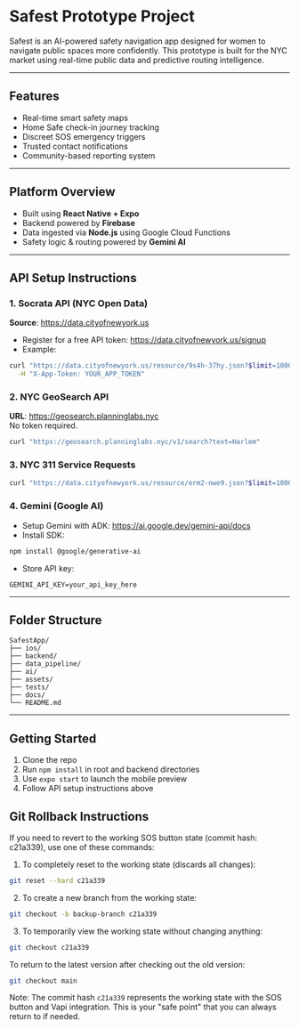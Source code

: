 # Safest Prototype Project

Safest is an AI-powered safety navigation app designed for women to navigate public spaces more confidently. This prototype is built for the NYC market using real-time public data and predictive routing intelligence.

---

## Features

- Real-time smart safety maps
- Home Safe check-in journey tracking
- Discreet SOS emergency triggers
- Trusted contact notifications
- Community-based reporting system

---

## Platform Overview

- Built using **React Native + Expo**
- Backend powered by **Firebase**
- Data ingested via **Node.js** using Google Cloud Functions
- Safety logic & routing powered by **Gemini AI**

---

## API Setup Instructions

### 1. Socrata API (NYC Open Data)
**Source**: https://data.cityofnewyork.us  
- Register for a free API token: https://data.cityofnewyork.us/signup
- Example:
```bash
curl "https://data.cityofnewyork.us/resource/9s4h-37hy.json?$limit=1000&$where=precinct='75'" \
  -H "X-App-Token: YOUR_APP_TOKEN"
```

### 2. NYC GeoSearch API
**URL**: https://geosearch.planninglabs.nyc  
No token required.

```bash
curl "https://geosearch.planninglabs.nyc/v1/search?text=Harlem"
```

### 3. NYC 311 Service Requests
```bash
curl "https://data.cityofnewyork.us/resource/erm2-nwe9.json?$limit=1000&agency=NYPD"
```

### 4. Gemini (Google AI)
- Setup Gemini with ADK: https://ai.google.dev/gemini-api/docs
- Install SDK:  
```bash
npm install @google/generative-ai
```
- Store API key:
```env
GEMINI_API_KEY=your_api_key_here
```

---

## Folder Structure
```
SafestApp/
├── ios/                         
├── backend/                     
├── data_pipeline/               
├── ai/                          
├── assets/                      
├── tests/                       
├── docs/                        
└── README.md
```

---

## Getting Started

1. Clone the repo
2. Run `npm install` in root and backend directories
3. Use `expo start` to launch the mobile preview
4. Follow API setup instructions above

## Git Rollback Instructions

If you need to revert to the working SOS button state (commit hash: c21a339), use one of these commands:

1. To completely reset to the working state (discards all changes):
```bash
git reset --hard c21a339
```

2. To create a new branch from the working state:
```bash
git checkout -b backup-branch c21a339
```

3. To temporarily view the working state without changing anything:
```bash
git checkout c21a339
```

To return to the latest version after checking out the old version:
```bash
git checkout main
```

Note: The commit hash `c21a339` represents the working state with the SOS button and Vapi integration. This is your "safe point" that you can always return to if needed.
